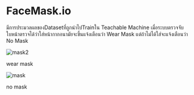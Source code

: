 # FaceMask.io

มีการประมวลผลของDatasetที่ถูกนำไปTrainใน
Teachable Machine เมื่อระบบตรวจจับใบหน้าตรวจได้ว่าใส่หน้ากากอนามัยจะขึ้นแจ้งเตือนว่า Wear Mask แต่ถ้าไม่ได้ใส่จะแจ้งเตือนว่า No Mask

![mask2](https://user-images.githubusercontent.com/83395747/194366924-b1896fcb-3c3a-4b50-b06f-134a9ead55a6.JPG)
  
  wear mask
  
  ![mask ](https://user-images.githubusercontent.com/83395747/194366995-6eb664b4-d117-4f3c-b030-31810f3fb9a4.png)

  no mask
